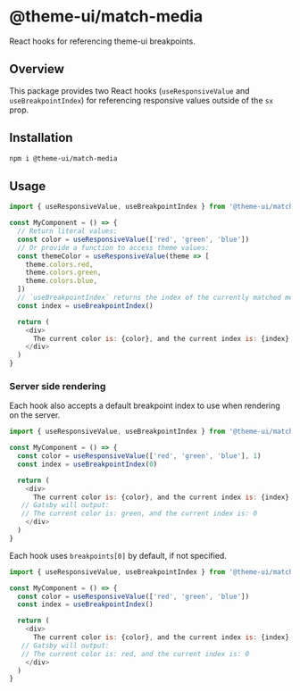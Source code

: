 # @theme-ui/match-media

React hooks for referencing theme-ui breakpoints.

## Overview

This package provides two React hooks (`useResponsiveValue` and `useBreakpointIndex`) for referencing responsive values outside of the `sx` prop.

## Installation

```sh
npm i @theme-ui/match-media
```

## Usage

```js
import { useResponsiveValue, useBreakpointIndex } from '@theme-ui/match-media'

const MyComponent = () => {
  // Return literal values:
  const color = useResponsiveValue(['red', 'green', 'blue'])
  // Or provide a function to access theme values:
  const themeColor = useResponsiveValue(theme => [
    theme.colors.red,
    theme.colors.green,
    theme.colors.blue,
  ])
  // `useBreakpointIndex` returns the index of the currently matched media query:
  const index = useBreakpointIndex()

  return (
    <div>
      The current color is: {color}, and the current index is: {index}
    </div>
  )
}
```

### Server side rendering

Each hook also accepts a default breakpoint index to use when rendering on the server.

```js
import { useResponsiveValue, useBreakpointIndex } from '@theme-ui/match-media'

const MyComponent = () => {
  const color = useResponsiveValue(['red', 'green', 'blue'], 1)
  const index = useBreakpointIndex(0)

  return (
    <div>
      The current color is: {color}, and the current index is: {index} 
   // Gatsby will output: 
   // The current color is: green, and the current index is: 0
    </div>
  )
}
```

Each hook uses `breakpoints[0]` by default, if not specified.

```js
import { useResponsiveValue, useBreakpointIndex } from '@theme-ui/match-media'

const MyComponent = () => {
  const color = useResponsiveValue(['red', 'green', 'blue'])
  const index = useBreakpointIndex()

  return (
    <div>
      The current color is: {color}, and the current index is: {index} 
   // Gatsby will output: 
   // The current color is: red, and the current index is: 0
    </div>
  )
}
```

